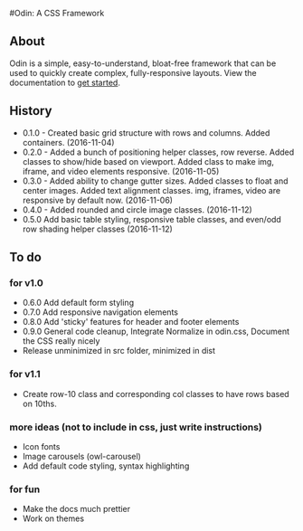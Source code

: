 #Odin: A CSS Framework

## About

Odin is a simple, easy-to-understand, bloat-free framework that can be used to quickly create complex, fully-responsive layouts. View the documentation to [get started](http://joncoop.github.io/odin/).

## History

- 0.1.0 - Created basic grid structure with rows and columns. Added containers. (2016-11-04)
- 0.2.0 - Added a bunch of positioning helper classes, row reverse. Added classes to show/hide based on viewport. Added class to make img, iframe, and video elements responsive. (2016-11-05)
- 0.3.0 - Added ability to change gutter sizes. Added classes to float and center images. Added text alignment classes. img, iframes, video are responsive by default now. (2016-11-06)
- 0.4.0 - Added rounded and circle image classes. (2016-11-12)
- 0.5.0 Add basic table styling, responsive table classes, and even/odd row shading helper classes (2016-11-12)

## To do

### for v1.0
- 0.6.0 Add default form styling
- 0.7.0 Add responsive navigation elements
- 0.8.0 Add 'sticky' features for header and footer elements
- 0.9.0 General code cleanup, Integrate Normalize in odin.css, Document the CSS really nicely
- Release unminimized in src folder, minimized in dist

### for v1.1
- Create row-10 class and corresponding col classes to have rows based on 10ths.

### more ideas (not to include in css, just write instructions)
- Icon fonts
- Image carousels (owl-carousel)
- Add default code styling, syntax highlighting

### for fun
- Make the docs much prettier
- Work on themes
